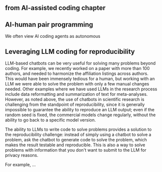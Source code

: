 ## from AI-assisted coding chapter

## AI-human pair programming

We often view AI coding agents as autonomous 

## Leveraging LLM coding for reproducibility

LLM-based chatbots can be very useful for solving many problems beyond coding.  For example, we recently worked on a paper with more than 100 authors, and needed to harmonize the affiliation listings across authors.  This would have been immensely tedious for a human, but working with an LLM we were able to solve the problem with only a few manual changes needed.  Other examples where we have used LLMs in the research process include data reformatting and summarization of text for meta-analyses.  However, as noted above, the use of chatbots in scientific research is challenging from the standpoint of reproducibility, since it is generally impossible to guarantee the ability to reproduce an LLM output; even if the random seed is fixed, the commercial models change regularly, without the ability to go back to a specific model version.  

The ability to LLMs to write code to solve problems provides a solution to the reproducibility challenge: instead of simply using a chatbot to solve a problem, ask the chatbot to generate code to solve the problem, which makes the result testable and reproducible.  This is also a way to solve problems with information that you don't want to submit to the LLM for privacy reasons.

For example, ...

